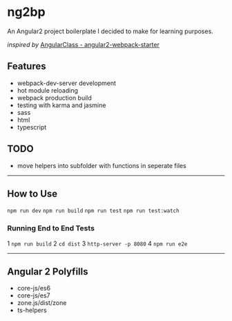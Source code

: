 # ng2bp
An Angular2 project boilerplate I decided to make for learning purposes.

*inspired by* [AngularClass - angular2-webpack-starter](https://github.com/AngularClass/angular2-webpack-starter)

## Features
- webpack-dev-server development
- hot module reloading
- webpack production build
- testing with karma and jasmine
- sass
- html
- typescript

## TODO
- move helpers into subfolder with functions in seperate files

***

## How to Use
`npm run dev`
`npm run build`
`npm run test`
`npm run test:watch`

### Running End to End Tests
1 `npm run build`
2 `cd dist`
3 `http-server -p 8080`
4 `npm run e2e`

***

## Angular 2 Polyfills
- core-js/es6
- core-js/es7
- zone.js/dist/zone
- ts-helpers
